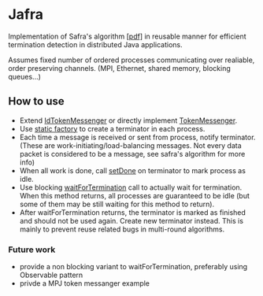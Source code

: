 # Jafra
Implementation of Safra's algorithm [[pdf]](http://fmt.cs.utwente.nl/courses/cdp/slides/cdp-8-mpi-2-4up.pdf) in reusable manner for efficient termination detection in distributed Java applications.

Assumes fixed number of ordered processes communicating over realiable, order preserving channels. (MPI, Ethernet, shared memory, blocking queues...)

## How to use
 - Extend [IdTokenMessenger](https://github.com/daemontus/jafra/blob/master/jafra/src/main/java/com/daemontus/jafra/IdTokenMessenger.java) or directly implement [TokenMessenger](https://github.com/daemontus/jafra/blob/master/jafra/src/main/java/com/daemontus/jafra/TokenMessenger.java).
 - Use [static factory](https://github.com/daemontus/jafra/blob/master/jafra/src/main/java/com/daemontus/jafra/Terminator.java#L36) to create a terminator in each process.
 - Each time a message is received or sent from process, notify terminator. (These are work-initiating/load-balancing messages. Not every data packet is considered to be a message, see safra's algorithm for more info)
 - When all work is done, call [setDone](https://github.com/daemontus/jafra/blob/master/jafra/src/main/java/com/daemontus/jafra/Terminator.java#L72) on terminator to mark process as idle.
 - Use blocking [waitForTermination](https://github.com/daemontus/jafra/blob/master/jafra/src/main/java/com/daemontus/jafra/Terminator.java#L104) call to actually wait for termination. When this method returns, all processes are guaranteed to be idle (but some of them may be still waiting for this method to return).
 - After waitForTermination returns, the terminator is marked as finished and should not be used again. Create new terminator instead. This is mainly to prevent reuse related bugs in multi-round algorithms.
 
### Future work
 - provide a non blocking variant to waitForTermination, preferably using Observable pattern
 - privde a MPJ token messanger example
